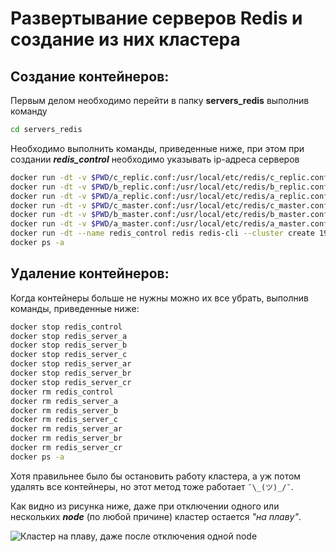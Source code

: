 # Развертывание серверов Redis и создание из них кластера


## Создание контейнеров:

Первым делом необходимо перейти в папку **servers_redis** выполнив команду 
```bash
cd servers_redis
```


Необходимо выполнить команды, приведенные ниже, при этом при создании ***redis_control*** необходимо указывать ip-адреса серверов

```bash
docker run -dt -v $PWD/c_replic.conf:/usr/local/etc/redis/c_replic.conf --net=host --name redis_server_cr redis redis-server /usr/local/etc/redis/c_replic.conf
docker run -dt -v $PWD/b_replic.conf:/usr/local/etc/redis/b_replic.conf --net=host --name redis_server_br redis redis-server /usr/local/etc/redis/b_replic.conf
docker run -dt -v $PWD/a_replic.conf:/usr/local/etc/redis/a_replic.conf --net=host --name redis_server_ar redis redis-server /usr/local/etc/redis/a_replic.conf
docker run -dt -v $PWD/c_master.conf:/usr/local/etc/redis/c_master.conf --net=host --name redis_server_c redis redis-server /usr/local/etc/redis/c_master.conf
docker run -dt -v $PWD/b_master.conf:/usr/local/etc/redis/b_master.conf --net=host --name redis_server_b redis redis-server /usr/local/etc/redis/b_master.conf
docker run -dt -v $PWD/a_master.conf:/usr/local/etc/redis/a_master.conf --net=host --name redis_server_a redis redis-server /usr/local/etc/redis/a_master.conf
docker run -dt --name redis_control redis redis-cli --cluster create 194.61.2.84:6379 194.61.2.84:6380 194.61.2.84:6381 194.61.2.84:6382 194.61.2.84:6383 194.61.2.84:6384 --cluster-replicas 1 --verbose --cluster-yes
docker ps -a
```

## Удаление контейнеров:

Когда контейнеры больше не нужны можно их все убрать, выполнив команды, приведенные ниже: 

```bash
docker stop redis_control
docker stop redis_server_a
docker stop redis_server_b
docker stop redis_server_c
docker stop redis_server_ar
docker stop redis_server_br
docker stop redis_server_cr
docker rm redis_control
docker rm redis_server_a
docker rm redis_server_b
docker rm redis_server_c
docker rm redis_server_ar
docker rm redis_server_br
docker rm redis_server_cr
docker ps -a
```

Хотя правильнее было бы остановить работу кластера, а уж потом удалять все контейнеры, но этот метод тоже работает `¯\_(ツ)_/¯`.


Как видно из рисунка ниже, даже при отключении одного или нескольких ***node*** (по любой причине) кластер остается *"на плаву"*.

![Кластер на плаву, даже после отключения одной node](https://sun9-61.userapi.com/impf/NlESx6TWucr42QOxEZMqyfIdcjjpDSxU8XFl7g/RmYPdyAHY0s.jpg?size=984x318&quality=96&proxy=1&sign=1ab3fbad2899fe93df43093e77111c10 "Кластер на плаву, даже после отключения одной node")